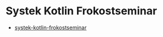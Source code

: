 # Systek Kotlin Frokostseminar

* [systek-kotlin-frokostseminar](https://gitpitch.com/jarlehansen/systek-kotlin-frokostseminar)